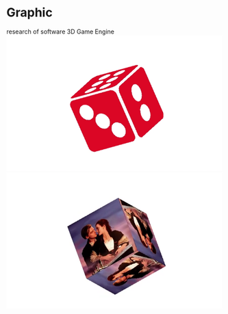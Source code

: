 # Graphic
research of software 3D Game Engine 
![image](https://github.com/xiejingcai/Graphic/blob/master/1.png)
![image](https://github.com/xiejingcai/Graphic/blob/master/2.png)